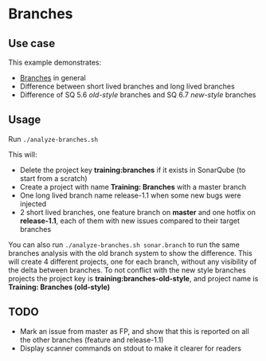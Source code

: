 # Branches

## Use case
This example demonstrates:
- [Branches](https://docs.sonarqube.org/latest/branches/overview/) in general
- Difference between short lived branches and long lived branches
- Difference of SQ 5.6 _old-style_ branches and SQ 6.7 _new-style_ branches

## Usage

Run `./analyze-branches.sh`

This will:
- Delete the project key **training:branches** if it exists in SonarQube (to start from a scratch)
- Create a project with name **Training: Branches** with a master branch
- One long lived branch name release-1.1 when some new bugs were injected
- 2 short lived branches, one feature branch on **master** and one hotfix on **release-1.1**, each of them with new issues compared to their target branches

You can also run `./analyze-branches.sh sonar.branch` to run the same branches analysis with the old branch system to show the difference. This will create 4 different projects,
one for each branch, without any visibility of the delta between branches.
To not conflict with the new style branches projects the project key is **training:branches-old-style**, and project name is **Training: Branches (old-style)**

## TODO
- Mark an issue from master as FP, and show that this is reported on all the other branches (feature and release-1.1)
- Display scanner commands on stdout to make it clearer for readers

